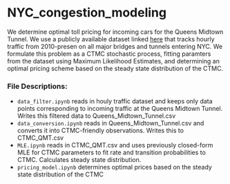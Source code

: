 # NYC_congestion_modeling
We determine optimal toll pricing for incoming cars for the Queens Midtown Tunnel. We use a publicly available dataset linked <a href="https://data.ny.gov/Transportation/Hourly-Traffic-on-Metropolitan-Transportation-Auth/qzve-kjga/about_data">here</a> that tracks hourly traffic from 2010-presen on all major bridges and tunnels entering NYC. We formulate this problem as a CTMC stochastic process, fitting paramters from the dataset using Maximum Likelihood Estimates, and determining an optimal pricing scheme based on the steady state distribution of the CTMC. 

### File Descriptions:
- `data_filter.ipynb` reads in houly traffic dataset and keeps only data points corresponding to incoming traffic at the Queens Midtown Tunnel. Writes this filtered data to Queens_Midtown_Tunnel.csv
- `data_conversion.ipynb` reads in Queens_Midtown_Tunnel.csv and converts it into CTMC-friendly observations. Writes this to CTMC_QMT.csv
- `MLE.ipynb` reads in CTMC_QMT.csv and uses previously closed-form MLE for CTMC parameters to fit rate and transition probabilities to CTMC. Calculates steady state distribution.
- `pricing_model.ipynb` determines optimal prices based on the steady state distribution of the CTMC